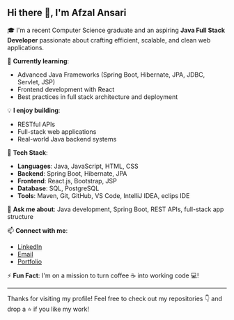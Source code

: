 ## Hi there 👋, I'm Afzal Ansari

🎓 I'm a recent Computer Science graduate and an aspiring **Java Full Stack Developer** passionate about crafting efficient, scalable, and clean web applications.

🌱 **Currently learning**:  
- Advanced Java Frameworks (Spring Boot, Hibernate, JPA, JDBC, Servlet, JSP)
- Frontend development with React
- Best practices in full stack architecture and deployment

💡 **I enjoy building**:
- RESTful APIs  
- Full-stack web applications  
- Real-world Java backend systems

🔧 **Tech Stack**:
- **Languages**: Java, JavaScript, HTML, CSS 
- **Backend**: Spring Boot, Hibernate, JPA
- **Frontend**: React.js, Bootstrap, JSP  
- **Database**: SQL, PostgreSQL
- **Tools**: Maven, Git, GitHub, VS Code, IntelliJ IDEA, eclips IDE

💬 **Ask me about**: Java development, Spring Boot, REST APIs, full-stack app structure

📫 **Connect with me**:
- [LinkedIn](www.linkedin.com/in/afajal-ansari-b22322230)
- [Email](afjalsalim74@gmail.com)
- [Portfolio](https://github.com/Ansari4003/jobportal)

⚡ **Fun Fact**: I'm on a mission to turn coffee ☕ into working code 💻!

---

Thanks for visiting my profile! Feel free to check out my repositories 👇 and drop a ⭐ if you like my work!
